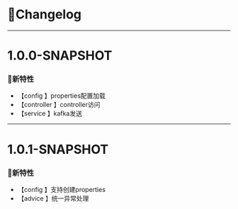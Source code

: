 # 🚀Changelog

-------------------------------------------------------------------------------------------------------------

# 1.0.0-SNAPSHOT

### 🐣新特性

* 【config 】properties配置加载
* 【controller 】controller访问
* 【service 】kafka发送

-------------------------------------------------------------------------------------------------------------

# 1.0.1-SNAPSHOT
### 🐣新特性

* 【config 】支持创建properties
* 【advice 】统一异常处理